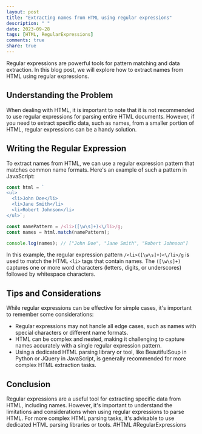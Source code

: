 ```yaml
---
layout: post
title: "Extracting names from HTML using regular expressions"
description: " "
date: 2023-09-28
tags: [HTML, RegularExpressions]
comments: true
share: true
---
```


Regular expressions are powerful tools for pattern matching and data extraction. In this blog post, we will explore how to extract names from HTML using regular expressions.

## Understanding the Problem

When dealing with HTML, it is important to note that it is not recommended to use regular expressions for parsing entire HTML documents. However, if you need to extract specific data, such as names, from a smaller portion of HTML, regular expressions can be a handy solution.

## Writing the Regular Expression

To extract names from HTML, we can use a regular expression pattern that matches common name formats. Here's an example of such a pattern in JavaScript:

```javascript
const html = `
<ul>
  <li>John Doe</li>
  <li>Jane Smith</li>
  <li>Robert Johnson</li>
</ul>`;

const namePattern = /<li>([\w\s]+)<\/li>/g;
const names = html.match(namePattern);

console.log(names); // ["John Doe", "Jane Smith", "Robert Johnson"]
```

In this example, the regular expression pattern `/<li>([\w\s]+)<\/li>/g` is used to match the HTML `<li>` tags that contain names. The `([\w\s]+)` captures one or more word characters (letters, digits, or underscores) followed by whitespace characters.

## Tips and Considerations

While regular expressions can be effective for simple cases, it's important to remember some considerations:

- Regular expressions may not handle all edge cases, such as names with special characters or different name formats.
- HTML can be complex and nested, making it challenging to capture names accurately with a single regular expression pattern.
- Using a dedicated HTML parsing library or tool, like BeautifulSoup in Python or JQuery in JavaScript, is generally recommended for more complex HTML extraction tasks.

## Conclusion

Regular expressions are a useful tool for extracting specific data from HTML, including names. However, it's important to understand the limitations and considerations when using regular expressions to parse HTML. For more complex HTML parsing tasks, it's advisable to use dedicated HTML parsing libraries or tools. #HTML #RegularExpressions